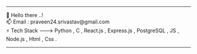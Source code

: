 <hr>  
 👋 Hello there ..! <br>
 📫 Email : praveen24.srivastav@gmail.com<BR>
 ⚡️ Tech Stack ---> Python , C , React.js ,  Express.js , PostgreSQL , JS , Node.js , Html , Css .

 <hr> 

<!--

**praveen24sriv/praveen24sriv** is a ✨ _special_ ✨ repository because its `README.md` (this file) appears on your GitHub profile.

Here are some ideas to get you started:

- 🔭 I’m currently working on ...
- 
- 👯 I’m looking to collaborate on ...
- 🤔 I’m looking for help with ...
- 💬 Ask me about ...
- 📫 How to reach me: ...
- 😄 Pronouns: ...
- ⚡ Fun fact: ...
-->
